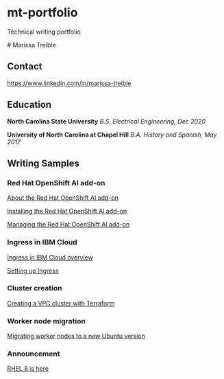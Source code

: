 # mt-portfolio
Technical writing portfolio

﻿# Marissa Treible

## Contact
https://www.linkedin.com/in/marissa-treible

## Education

**North Carolina State University**
*B.S. Electrical Engineering, Dec 2020*

**University of North Carolina at Chapel Hill**
*B.A. History and Spanish, May 2017*

## Writing Samples

### Red Hat OpenShift AI add-on
[About the Red Hat OpenShift AI add-on]()

[Installing the Red Hat OpenShift AI add-on]()

[Managing the Red Hat OpenShift AI add-on]()

### Ingress in IBM Cloud
[Ingress in IBM Cloud overview]()

[Setting up Ingress]()

### Cluster creation
[Creating a VPC cluster with Terraform]()

### Worker node migration
[Migrating worker nodes to a new Ubuntu version]()

### Announcement
[RHEL 8 is here]()
